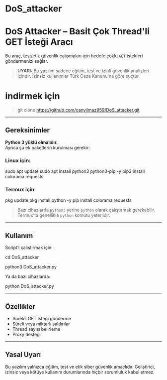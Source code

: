 # DoS_attacker
# DoS Attacker – Basit Çok Thread'li GET İsteği Aracı

Bu araç, test/etik güvenlik çalışmaları için hedefe çoklu `GET` istekleri göndermenizi sağlar.

>  **UYARI:** Bu yazılım sadece eğitim, test ve izinli güvenlik analizleri içindir. İzinsiz kullanımlar Türk Ceza Kanunu'na göre suçtur.
# indirmek için
> git clone https://github.com/canyilmaz959/DoS_attacker.git

---

## Gereksinimler

**Python 3 yüklü olmalıdır.**  
Ayrıca şu ek paketlerin kurulması gerekir:

### Linux için:

sudo apt update
sudo apt install python3 python3-pip -y
pip3 install colorama requests


### Termux için:

pkg update
pkg install python -y
pip install colorama requests


> Bazı cihazlarda `python3` yerine `python` olarak çalıştırmak gerekebilir. Termux'ta genellikle `python` komutu yeterlidir.

---

## Kullanım

Script’i çalıştırmak için:

cd DoS_attacker

python3 DoS_attacker.py

Ya da bazı cihazlarda:

python DoS_attacker.py

---

## Özellikler

- Sürekli GET isteği gönderme
- Süreli veya miktarlı saldırılar
- Thread sayısı belirleme
- Proxy desteği

---

##  Yasal Uyarı

Bu yazılım yalnızca eğitim, test ve etik siber güvenlik amaçlıdır.
Geliştirici, izinsiz veya kötüye kullanım durumlarında hiçbir sorumluluk kabul etmez.

